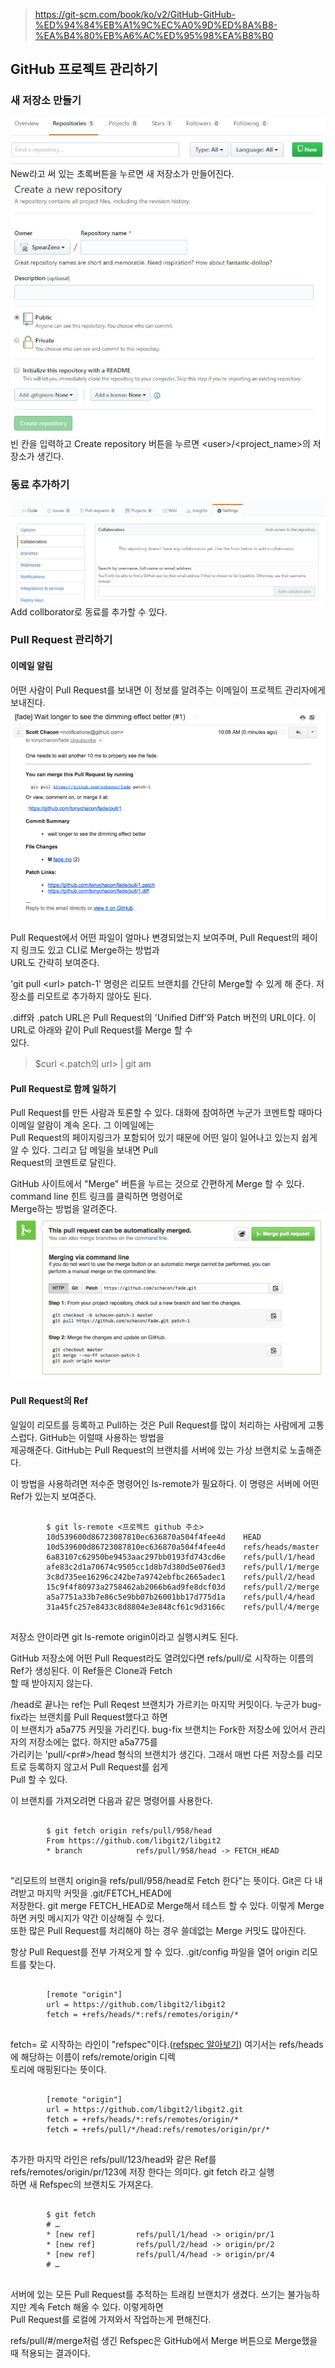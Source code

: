 > https://git-scm.com/book/ko/v2/GitHub-GitHub-%ED%94%84%EB%A1%9C%EC%A0%9D%ED%8A%B8-%EA%B4%80%EB%A6%AC%ED%95%98%EA%B8%B0

## GitHub 프로젝트 관리하기
### 새 저장소 만들기
![create-repository-01](./pic/create-repository-01.JPG)<br>
New라고 써 있는 초록버튼을 누르면 새 저장소가 만들어진다.
![create-repository-02](./pic/create-repository-02.JPG)<br>
빈 칸을 입력하고 Create repository 버튼을 누르면 <<z>user>/<<z>project_name>의 저장소가 생긴다.

### 동료 추가하기
![add-collaborator](./pic/add-collaborator.JPG)<br>
Add collborator로 동료를 추가할 수 있다.

### Pull Request 관리하기
#### 이메일 알림
어떤 사람이 Pull Request를 보내면 이 정보를 알려주는 이메일이 프로젝트 관리자에게 보내진다.<br>
![maint-01-email](./pic/maint-01-email.png)<br>

Pull Request에서 어떤 파일이 얼마나 변경되었는지 보여주며, Pull Request의 페이지 링크도 있고 CLI로 Merge하는 방법과<br> URL도 간략히 보여준다.

'git pull <<z>url> patch-1' 명령은 리모트 브랜치를 간단히 Merge할 수 있게 해 준다. 저장소를 리모트로 추가하지 않아도 된다.

.diff와 .patch URL은 Pull Request의 'Unified Diff'와 Patch 버전의 URL이다. 이 URL로 아래와 같이 Pull Request를 Merge 할 수<br> 있다.
> $curl <.patch의 url> | git am

#### Pull Request로 함께 일하기
Pull Request를 만든 사람과 토론할 수 있다. 대화에 참여하면 누군가 코멘트할 때마다 이메일 알람이 계속 온다. 그 이메일에는<br> Pull Request의 페이지링크가 포함되어 있기 때문에 어떤 일이 일어나고 있는지 쉽게 알 수 있다. 그리고 답 메일을 보내면 Pull<br> Request의 코멘트로 달린다.

GitHub 사이트에서 "Merge" 버튼을 누르는 것으로 간편하게 Merge 할 수 있다. command line 힌트 링크를 클릭하면 명령어로<br> Merge하는 방법을 알려준다.<br>
![maint-02-merge](./pic/maint-02-merge.png)<br>

#### Pull Request의 Ref
일일이 리모트를 등록하고 Pull하는 것은 Pull Request를 많이 처리하는 사람에게 고통스럽다. GitHub는 이럴때 사용하는 방법을<br> 제공해준다. GitHub는 Pull Request의 브랜치를 서버에 있는 가상 브랜치로 노출해준다.

이 방법을 사용하려면 저수준 명령어인 ls-remote가 필요하다. 이 명령은 서버에 어떤 Ref가 있는지 보여준다.
<pre>
    <code>
        $ git ls-remote <프로젝트 github 주소>
        10d539600d86723087810ec636870a504f4fee4d	HEAD
        10d539600d86723087810ec636870a504f4fee4d	refs/heads/master
        6a83107c62950be9453aac297bb0193fd743cd6e	refs/pull/1/head
        afe83c2d1a70674c9505cc1d8b7d380d5e076ed3	refs/pull/1/merge
        3c8d735ee16296c242be7a9742ebfbc2665adec1	refs/pull/2/head
        15c9f4f80973a2758462ab2066b6ad9fe8dcf03d	refs/pull/2/merge
        a5a7751a33b7e86c5e9bb07b26001bb17d775d1a	refs/pull/4/head
        31a45fc257e8433c8d8804e3e848cf61c9d3166c	refs/pull/4/merge
    </code>
</pre>
저장소 안이라면 git ls-remote origin이라고 실행시켜도 된다.

GitHub 저장소에 어떤 Pull Request라도 열려있다면 refs/pull/로 시작하는 이름의 Ref가 생성된다. 이 Ref들은 Clone과 Fetch<br> 할 때 받아지지 않는다.

/head로 끝나는 ref는 Pull Reqest 브랜치가 가르키는 마지막 커밋이다. 누군가 bug-fix라는 브랜치를 Pull Request했다고 하면<br> 이 브랜치가 a5a775 커밋을 가리킨다. bug-fix 브랜치는 Fork한 저장소에 있어서 관리자의 저장소에는 없다. 하지만 a5a775를<br> 가리키는 'pull/<pr#>/head 형식의 브랜치가 생긴다. 그래서 매번 다른 저장소를 리모트로 등록하지 않고서 Pull Request를 쉽게<br> Pull 할 수 있다.

이 브랜치를 가져오려면 다음과 같은 명령어를 사용한다.
<pre>
    <code>
        $ git fetch origin refs/pull/958/head
        From https://github.com/libgit2/libgit2
        * branch            refs/pull/958/head -> FETCH_HEAD
    </code>
</pre>
"리모트의 브랜치 origin을 refs/pull/958/head로 Fetch 한다"는 뜻이다. Git은 다 내려받고 마지막 커밋을 .git/FETCH_HEAD에<br> 저장한다. git merge FETCH_HEAD로 Merge해서 테스트 할 수 있다. 이렇게 Merge하면 커밋 메시지가 약간 이상해질 수 있다.<br> 또한 많은 Pull Request를 처리해야 하는 경우 쓸데없는 Merge 커밋도 많아진다.

항상 Pull Request를 전부 가져오게 할 수 있다. .git/config 파일을 열어 origin 리모트를 찾는다.
<pre>
    <code>
        [remote "origin"]
        url = https://github.com/libgit2/libgit2
        fetch = +refs/heads/*:refs/remotes/origin/*
    </code>
</pre>
fetch= 로 시작하는 라인이 "refspec"이다.([refspec 알아보기](https://git-scm.com/book/ko/v2/Git%EC%9D%98-%EB%82%B4%EB%B6%80-Refspec)) 여기서는 refs/heads에 해당하는 이름이 refs/remote/origin 디렉<br>토리에 매핑된다는 뜻이다.
<pre>
    <code>
        [remote "origin"]
        url = https://github.com/libgit2/libgit2.git
        fetch = +refs/heads/*:refs/remotes/origin/*
        fetch = +refs/pull/*/head:refs/remotes/origin/pr/*
    </code>
</pre>
추가한 마지막 라인은 refs/pull/123/head와 같은 Ref를 refs/remotes/origin/pr/123에 저장 한다는 의미다. git fetch 라고 실행<br>하면 새 Refspec의 브랜치도 가져온다.
<pre>
    <code>
        $ git fetch
        # …
        * [new ref]         refs/pull/1/head -> origin/pr/1
        * [new ref]         refs/pull/2/head -> origin/pr/2
        * [new ref]         refs/pull/4/head -> origin/pr/4
        # …
    </code>
</pre>
서버에 있는 모든 Pull Request를 추적하는 트래킹 브랜치가 생겼다. 쓰기는 불가능하지만 계속 Fetch 해올 수 있다. 이렇게하면<br> Pull Request를 로컬에 가져와서 작업하는게 편해진다.

refs/pull/#/merge처럼 생긴 Refspec은 GitHub에서 Merge 버튼으로 Merge했을 때 적용되는 결과이다.
